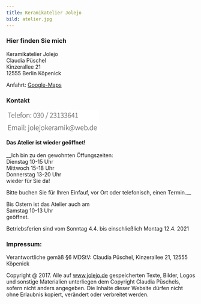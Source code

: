 ```yaml
---
title: Keramikatelier Jolejo
bild: atelier.jpg
---
```


### Hier finden Sie mich

Keramikatelier Jolejo<br>
Claudia Püschel<br>
Kinzerallee 21<br>
12555 Berlin Köpenick

Anfahrt: [Google-Maps](google_maps.html)

### Kontakt

![ein Bild](bilder/nofelet_dna_liame.jpg)

__Das Atelier ist wieder geöffnet!__
<br> <br>
__Ich bin zu den gewohnten Öffungszeiten:<br>
Dienstag 10-15 Uhr<br>
Mittwoch  15-18 Uhr<br>
Donnerstag  13-20 Uhr<br>
wieder für Sie da!

Bitte buchen Sie für Ihren Einfauf, vor Ort oder telefonisch, einen Termin.__

Bis Ostern ist das Atelier auch am<br>
Samstag 10-13 Uhr<br>
geöffnet.

Betriebsferien sind vom Sonntag 4.4. bis einschließlich Montag 12.4. 2021

###  Impressum:

Verantwortliche gemäß §6 MDStV: Claudia Püschel, Kinzerallee 21, 12555 Köpenick

Copyright @ 2017. Alle auf www.jolejo.de gespeicherten Texte, Bilder, Logos und sonstige Materialien unterliegen dem Copyright Claudia Püschels, sofern nicht anders angegeben. Die Inhalte dieser Website dürfen nicht ohne Erlaubnis kopiert, verändert oder verbreitet werden.
